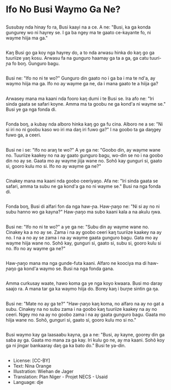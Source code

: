 # Ifo No Busi Waymo Ga Ne?

##
Susubay nda hinay fo ra, Busi kaayi na a ce. A ne: "Busi, ka ga konda gungurey wo ni hayrey se. I ga ba ngey ma te gaato ce-kayante fo, ni wayme hiija ma ga."

##
Kaŋ Busi go ga koy nga hayrey do, a to nda arwasu hinka do kaŋ go ga tuuriize yaŋ kosu. Arwasu fa na gunguro haamay ga ta a ga, ga catu tuuri-ɲa fo boŋ. Gunguro bagu.

##
Busi ne: "Ifo no ni te wo?" Gunguro din gaato no i ga ba i ma te nd'a, ay waymo hiija ma ga. Ifo no ay wayme ga ne, da i mana gaato te a hiija ga?

##
Arwasey mana ma kaani nda fooro kaŋ dumi i te Busi se. Ira afo ne: "Iri sinda gaata se safari koyne. Amma ma ta goobu ne ga kond'a ni wayme se." Busi ye ga nga fonda di.

##
Fonda boŋ, a kubay nda alboro hinka kaŋ go ga fu cina. Alboro ne a se: "Ni si iri no ni goobu kaso wo iri ma daŋ iri fuwo ga?" I na goobo ta ga daŋgey fuwo ga, a ceeri.

##
Busi ne i se: "Ifo no araŋ te wo?" A ye ga ne: "Goobo din, ay wayme wane no. Tuuriize kaakey no na ay gaato gunguro bagu, wo-din se no i na goobo din no ay se. Gaata mo ay wayme jiija wane no. Sohõ kay gunguri si, gaato si, gooro kulu mo si. Ifo no ay wayme ga ne?"

##
Cinakey mana ma kaani nda goobo ceeriyaŋo. Afa ne: "Iri sinda gaata se safari, amma ta subu ne ga kond'a ga no ni wayme se." Busi na nga fonda di.

##
Fonda boŋ, Busi di alfari fon da nga haw-ɲa. Haw-ɲaŋo ne: "Ni si ay no ni subu hanno wo ga kayna?" Haw-ɲaŋo ma subo kaani kala a na akulu ŋwa.

##
Busi ne: "Ifo no ni te wo?" a ye ga ne: "Subu din ay wayme wane no. Cinakey ka a no ay se. Zama i na ay goobo ceeri kaŋ tuuriize kaakey na ay no. I na a no ay se zama i na ay wayme gaata gunguro bagu. Gata mo ay wayme hiija wane no. Sohõ kay, gunguri si, gaato si, subu si, gooro kulu si no. Ifo no ay wayme ga ne?"

##
Haw-ɲaŋo mana ma nga gunde-futa kaani. Alfaro ne koociya ma di haw-ɲaŋo ga kond'a waymo se. Busi na nga fonda gana.

##
Amma curkusay waate, hawo koma ga ye nga koyo kwaara. Busi mo daray saajo ra. A mana tar ga ka waymo hiija do. Borey kaŋ i burɲe sintin ga ŋa.

##
Busi ne: "Mate no ay ga te?" "Haw-ɲaŋo kaŋ koma, no alfaro na ay no gat a subu. Cinakey na no subu zama i na goobo kaŋ tuuriize kaakey na ay no ceeri. Ngey mo na ay no goobo zama i na ay gaata gunguro bagu. Gaata mo hiija wane no. Sohõ, gunguri si, gaato si, gooro kulu mo si no."

##
Busi waymo kay ga laasaabu kayna, ga a ne: "Busi, ay kayne, goorey din ga saba ay ga. Gaata mo mana za ga kay. Iri kulu go ne, ay ma kaani. Sohõ koy ga ni jingar bankaaray daŋ ga ka bato do." Busi te ya-din.

##
* License: [CC-BY]
* Text: Nina Orange
* Illustration: Wiehan de Jager
* Translation: Plan Niger - Projet NECS - Usaid
* Language: dje
